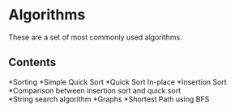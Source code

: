 # Algorithms
These are a set of most commonly used algorithms.

Contents
---------
*Sorting
   *Simple Quick Sort
   *Quick Sort In-place 
   *Insertion Sort 
   *Comparison between insertion sort and quick sort <br />
*String search algorithm
*Graphs
  *Shortest Path using BFS

